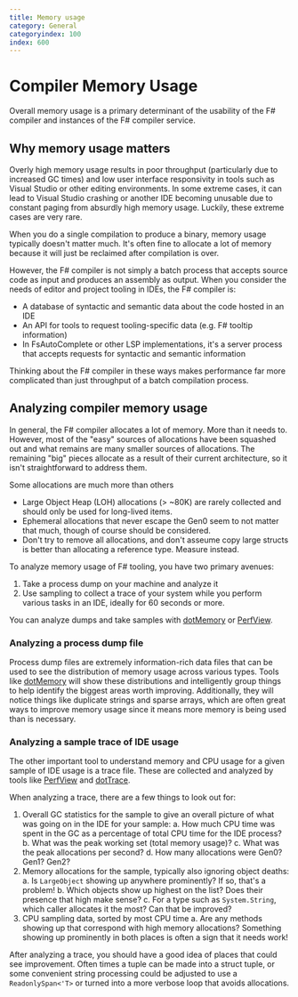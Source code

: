 ```yaml
---
title: Memory usage
category: General
categoryindex: 100
index: 600
---
```

# Compiler Memory Usage

Overall memory usage is a primary determinant of the usability of the F# compiler and instances of the F# compiler service. 

## Why memory usage matters

Overly high memory usage results in poor throughput (particularly due to increased GC times) and low user interface responsivity in tools such as Visual Studio or other editing environments. In some extreme cases, it can lead to Visual Studio crashing or another IDE becoming unusable due to constant paging from absurdly high memory usage. Luckily, these extreme cases are very rare.

When you do a single compilation to produce a binary, memory usage typically doesn't matter much. It's often fine to allocate a lot of memory because it will just be reclaimed after compilation is over.

However, the F# compiler is not simply a batch process that accepts source code as input and produces an assembly as output. When you consider the needs of editor and project tooling in IDEs, the F# compiler is:

* A database of syntactic and semantic data about the code hosted in an IDE
* An API for tools to request tooling-specific data (e.g. F# tooltip information)
* In FsAutoComplete or other LSP implementations, it's a server process that accepts requests for syntactic and semantic information

Thinking about the F# compiler in these ways makes performance far more complicated than just throughput of a batch compilation process.

## Analyzing compiler memory usage

In general, the F# compiler allocates a lot of memory. More than it needs to. However, most of the "easy" sources of allocations have been squashed out and what remains are many smaller sources of allocations. The remaining "big" pieces allocate as a result of their current architecture, so it isn't straightforward to address them.

Some allocations are much more than others
* Large Object Heap (LOH) allocations (> ~80K) are rarely collected and should only be used for long-lived items. 
* Ephemeral allocations that never escape the Gen0 seem to not matter that much, though of course should be considered.
* Don't try to remove all allocations, and don't asseume copy large structs is better than allocating a reference type. Measure instead.

To analyze memory usage of F# tooling, you have two primary avenues:

1. Take a process dump on your machine and analyze it 
2. Use sampling to collect a trace of your system while you perform various tasks in an IDE, ideally for 60 seconds or more.

You can analyze dumps and take samples with [dotMemory](https://www.jetbrains.com/dotmemory/) or [PerfView](https://github.com/Microsoft/perfview).

### Analyzing a process dump file

Process dump files are extremely information-rich data files that can be used to see the distribution of memory usage across various types. Tools like [dotMemory](https://www.jetbrains.com/dotmemory/) will show these distributions and intelligently group things to help identify the biggest areas worth improving. Additionally, they will notice things like duplicate strings and sparse arrays, which are often great ways to improve memory usage since it means more memory is being used than is necessary.

### Analyzing a sample trace of IDE usage

The other important tool to understand memory and CPU usage for a given sample of IDE usage is a trace file. These are collected and analyzed by tools like [PerfView](https://github.com/Microsoft/perfview) and [dotTrace](https://www.jetbrains.com/profiler/).

When analyzing a trace, there are a few things to look out for:

1. Overall GC statistics for the sample to give an overall picture of what was going on in the IDE for your sample:
   a. How much CPU time was spent in the GC as a percentage of total CPU time for the IDE process?
   b. What was the peak working set (total memory usage)?
   c. What was the peak allocations per second?
   d. How many allocations were Gen0? Gen1? Gen2?
2. Memory allocations for the sample, typically also ignoring object deaths:
   a. Is `LargeObject` showing up anywhere prominently? If so, that's a problem!
   b. Which objects show up highest on the list? Does their presence that high make sense?
   c. For a type such as `System.String`, which caller allocates it the most? Can that be improved?
3. CPU sampling data, sorted by most CPU time
   a. Are any methods showing up that correspond with high memory allocations? Something showing up prominently in both places is often a sign that it needs work!

After analyzing a trace, you should have a good idea of places that could see improvement. Often times a tuple can be made into a struct tuple, or some convenient string processing could be adjusted to use a `ReadonlySpan<'T>` or turned into a more verbose loop that avoids allocations.


